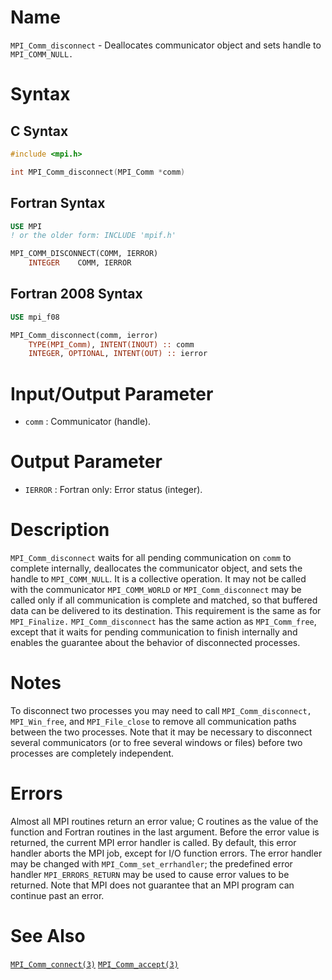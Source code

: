 # Name

`MPI_Comm_disconnect` - Deallocates communicator object and sets
handle to `MPI_COMM_NULL.`

# Syntax

## C Syntax

```c
#include <mpi.h>

int MPI_Comm_disconnect(MPI_Comm *comm)
```

## Fortran Syntax

```fortran
USE MPI
! or the older form: INCLUDE 'mpif.h'

MPI_COMM_DISCONNECT(COMM, IERROR)
    INTEGER    COMM, IERROR 
```

## Fortran 2008 Syntax

```fortran
USE mpi_f08

MPI_Comm_disconnect(comm, ierror)
    TYPE(MPI_Comm), INTENT(INOUT) :: comm
    INTEGER, OPTIONAL, INTENT(OUT) :: ierror
```


# Input/Output Parameter

* `comm` : Communicator (handle).

# Output Parameter

* `IERROR` : Fortran only: Error status (integer).

# Description

`MPI_Comm_disconnect` waits for all pending communication on `comm` to
complete internally, deallocates the communicator object, and sets the
handle to `MPI_COMM_NULL`. It is a collective operation.
It may not be called with the communicator `MPI_COMM_WORLD` or
`MPI_Comm_disconnect` may be called only if all communication is complete
and matched, so that buffered data can be delivered to its destination.
This requirement is the same as for `MPI_Finalize.`
`MPI_Comm_disconnect` has the same action as `MPI_Comm_free`, except that it
waits for pending communication to finish internally and enables the
guarantee about the behavior of disconnected processes.

# Notes

To disconnect two processes you may need to call `MPI_Comm_disconnect,`
`MPI_Win_free`, and `MPI_File_close` to remove all communication paths
between the two processes. Note that it may be necessary to disconnect
several communicators (or to free several windows or files) before two
processes are completely independent.

# Errors

Almost all MPI routines return an error value; C routines as the value
of the function and Fortran routines in the last argument.
Before the error value is returned, the current MPI error handler is
called. By default, this error handler aborts the MPI job, except for
I/O function errors. The error handler may be changed with
`MPI_Comm_set_errhandler`; the predefined error handler `MPI_ERRORS_RETURN`
may be used to cause error values to be returned. Note that MPI does not
guarantee that an MPI program can continue past an error.

# See Also

[`MPI_Comm_connect(3)`](./?file=MPI_Comm_connect.md)
[`MPI_Comm_accept(3)`](./?file=MPI_Comm_accept.md)
